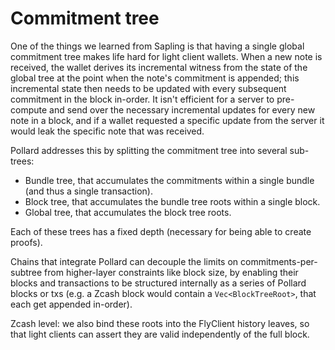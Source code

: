 # Commitment tree

One of the things we learned from Sapling is that having a single global commitment tree makes life hard for light client wallets. When a new note is received, the wallet derives its incremental witness from the state of the global tree at the point when the note's commitment is appended; this incremental state then needs to be updated with every subsequent commitment in the block in-order. It isn't efficient for a server to pre-compute and send over the necessary incremental updates for every new note in a block, and if a wallet requested a specific update from the server it would leak the specific note that was received.

Pollard addresses this by splitting the commitment tree into several sub-trees:

- Bundle tree, that accumulates the commitments within a single bundle (and thus a single transaction).
- Block tree, that accumulates the bundle tree roots within a single block.
- Global tree, that accumulates the block tree roots.

Each of these trees has a fixed depth (necessary for being able to create proofs).

Chains that integrate Pollard can decouple the limits on commitments-per-subtree from higher-layer constraints like block size, by enabling their blocks and transactions to be structured internally as a series of Pollard blocks or txs (e.g. a Zcash block would contain a `Vec<BlockTreeRoot>`, that each get appended in-order).

Zcash level: we also bind these roots into the FlyClient history leaves, so that light clients can assert they are valid independently of the full block.